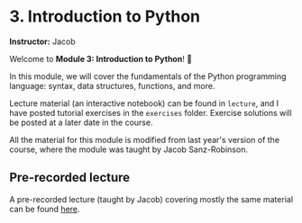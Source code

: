 # 3. Introduction to Python

**Instructor:** Jacob

Welcome to **Module 3: Introduction to Python**! 🐍

In this module, we will cover the fundamentals of the Python programming language:
syntax, data structures, functions, and more.

Lecture material (an interactive notebook) can be found in `lecture`,
and I have posted tutorial exercises in the `exercises` folder.
Exercise solutions will be posted at a later date in the course.

All the material for this module is modified from last year's version of the course,
where the module was taught by Jacob Sanz-Robinson.

## Pre-recorded lecture

A pre-recorded lecture (taught by Jacob) covering mostly the same material
can be found [here](https://www.youtube.com/watch?v=ml6VkmtLXpA).
